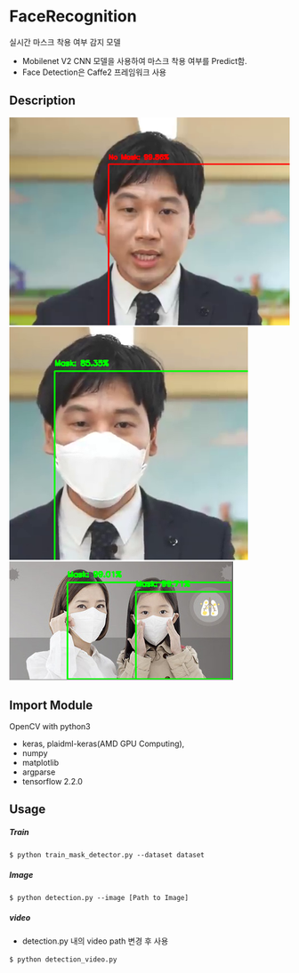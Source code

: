 # FaceRecognition
실시간 마스크 착용 여부 감지 모델
- Mobilenet V2 CNN 모델을 사용하여 마스크 착용 여부를 Predict함. 
- Face Detection은 Caffe2 프레임워크 사용

## Description
![1](./1.png)
![2](./2.png)
![3](./3.png)

## Import Module
 OpenCV with python3

- keras, plaidml-keras(AMD GPU Computing), 
- numpy
- matplotlib
- argparse
- tensorflow 2.2.0

## Usage
##### Train
```$ python train_mask_detector.py --dataset dataset```

##### Image
```$ python detection.py --image [Path to Image]```
##### video
- detection.py 내의 video path 변경 후 사용

```$ python detection_video.py```


